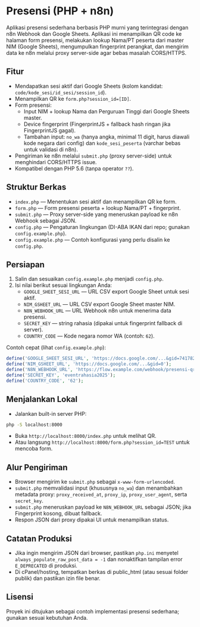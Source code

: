 # Presensi (PHP + n8n)

Aplikasi presensi sederhana berbasis PHP murni yang terintegrasi dengan n8n Webhook dan Google Sheets. Aplikasi ini menampilkan QR code ke halaman form presensi, melakukan lookup Nama/PT peserta dari master NIM (Google Sheets), mengumpulkan fingerprint perangkat, dan mengirim data ke n8n melalui proxy server-side agar bebas masalah CORS/HTTPS.

## Fitur
- Mendapatkan sesi aktif dari Google Sheets (kolom kandidat: `code/kode_sesi/id_sesi/session_id`).
- Menampilkan QR ke `form.php?session_id=[ID]`.
- Form presensi:
  - Input NIM + lookup Nama dan Perguruan Tinggi dari Google Sheets master.
  - Device fingerprint (FingerprintJS + fallback hash ringan jika FingerprintJS gagal).
  - Tambahan input: `no_wa` (hanya angka, minimal 11 digit, harus diawali kode negara dari config) dan `kode_sesi_peserta` (varchar bebas untuk validasi di n8n).
- Pengiriman ke n8n melalui `submit.php` (proxy server-side) untuk menghindari CORS/HTTPS issue.
- Kompatibel dengan PHP 5.6 (tanpa operator `??`).

## Struktur Berkas
- `index.php` — Menentukan sesi aktif dan menampilkan QR ke form.
- `form.php` — Form presensi peserta + lookup Nama/PT + fingerprint.
- `submit.php` — Proxy server-side yang meneruskan payload ke n8n Webhook sebagai JSON.
- `config.php` — Pengaturan lingkungan (DI-ABA IKAN dari repo; gunakan `config.example.php`).
- `config.example.php` — Contoh konfigurasi yang perlu disalin ke `config.php`.

## Persiapan
1. Salin dan sesuaikan `config.example.php` menjadi `config.php`.
2. Isi nilai berikut sesuai lingkungan Anda:
   - `GOOGLE_SHEET_SESI_URL` — URL CSV export Google Sheet untuk sesi aktif.
   - `NIM_GSHEET_URL` — URL CSV export Google Sheet master NIM.
   - `N8N_WEBHOOK_URL` — URL Webhook n8n untuk menerima data presensi.
   - `SECRET_KEY` — string rahasia (dipakai untuk fingerprint fallback di server).
   - `COUNTRY_CODE` — Kode negara nomor WA (contoh: `62`).

Contoh cepat (lihat `config.example.php`):
```php
define('GOOGLE_SHEET_SESI_URL', 'https://docs.google.com/...&gid=741782867');
define('NIM_GSHEET_URL', 'https://docs.google.com/...&gid=0');
define('N8N_WEBHOOK_URL', 'https://flow.example.com/webhook/presensi-qr');
define('SECRET_KEY', 'eventrahasia2025');
define('COUNTRY_CODE', '62');
```

## Menjalankan Lokal
- Jalankan built-in server PHP:

```sh
php -S localhost:8000
```

- Buka `http://localhost:8000/index.php` untuk melihat QR.
- Atau langsung `http://localhost:8000/form.php?session_id=TEST` untuk mencoba form.

## Alur Pengiriman
- Browser mengirim ke `submit.php` sebagai `x-www-form-urlencoded`.
- `submit.php` memvalidasi input (khususnya `no_wa`) dan menambahkan metadata proxy: `proxy_received_at`, `proxy_ip`, `proxy_user_agent`, serta `secret_key`.
- `submit.php` meneruskan payload ke `N8N_WEBHOOK_URL` sebagai JSON; jika Fingerprint kosong, dibuat fallback.
- Respon JSON dari proxy dipakai UI untuk menampilkan status.

## Catatan Produksi
- Jika ingin mengirim JSON dari browser, pastikan `php.ini` menyetel `always_populate_raw_post_data = -1` dan nonaktifkan tampilan error `E_DEPRECATED` di produksi.
- Di cPanel/hosting, tempatkan berkas di public_html (atau sesuai folder publik) dan pastikan izin file benar.

## Lisensi
Proyek ini ditujukan sebagai contoh implementasi presensi sederhana; gunakan sesuai kebutuhan Anda.